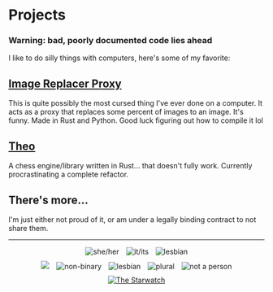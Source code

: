 # Projects
### Warning: bad, poorly documented code lies ahead

I like to do silly things with computers, here's some of my favorite:

## [Image Replacer Proxy](https://github.com/patchydev/network-file-replacer)
This is quite possibly the most cursed thing I've ever done on a computer. It acts as a proxy that replaces some percent of images to an image. It's funny. Made in Rust and Python. Good luck figuring out how to compile it lol

## [Theo](https://github.com/patchydev/theo)
A chess engine/library written in Rust... that doesn't fully work. Currently procrastinating a complete refactor.

## There's more...
I'm just either not proud of it, or am under a legally binding contract to not share them.

<hr>
<div style="text-align: center;">
  <img src="/images/she_her.png" alt="she/her" style="display: inline-block; margin: 0 5px;">
  <a href="https://lgbtqia.wiki/wiki/Voidpunk" target="_blank"><img src="/images/it_its.png" alt="it/its" style="display: inline-block; margin: 0 5px;"></a>
  <img src="/images/hrt-e2.gif" alt="lesbian" style="display: inline-block; margin: 0 5px;">
</div>

<div style="text-align: center; margin-top: 10px;">
  <a href="https://trans.fish"><img src="/images/trans.png" style="display: inline-block; margin: 0 5px;"></a>
  <img src="/images/enby.png" alt="non-binary" style="display: inline-block; margin: 0 5px;">
  <img src="/images/lesbi.png" alt="lesbian" style="display: inline-block; margin: 0 5px;">
  <a href="https://pluralityresource.org/plurality-information/" target="_blank"><img src="/images/plural.png" alt="plural" style="display: inline-block; margin: 0 5px;"></a>
  <img src="/images/nap.png" alt="not a person" style="display: inline-block; margin: 0 5px;">
</div>

<div style="text-align: center; margin-top: 10px;">
  <a href="https://aurakle.github.io" target="_blank"><img src="https://aurakle.github.io/images/buttons/mine.png" alt="The Starwatch"></a>
</div>
